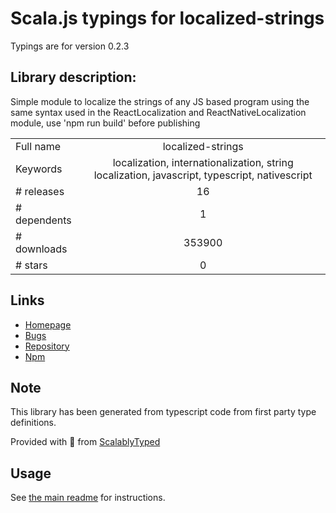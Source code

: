 
# Scala.js typings for localized-strings

Typings are for version 0.2.3

## Library description:
Simple module to localize the strings of any JS based program using the same syntax used in the ReactLocalization and ReactNativeLocalization module, use 'npm run build' before publishing

|                    |                 |
| ------------------ | :-------------: |
| Full name          | localized-strings |
| Keywords           | localization, internationalization, string localization, javascript, typescript, nativescript |
| # releases         | 16 |
| # dependents       | 1 |
| # downloads        | 353900 |
| # stars            | 0 |

## Links
- [Homepage](https://github.com/stefalda/localized-strings#readme)
- [Bugs](https://github.com/stefalda/localized-strings/issues)
- [Repository](https://github.com/stefalda/localized-strings)
- [Npm](https://www.npmjs.com/package/localized-strings)
    


## Note
This library has been generated from typescript code from first party type definitions.

Provided with :purple_heart: from [ScalablyTyped](https://github.com/oyvindberg/ScalablyTyped)

## Usage
See [the main readme](../../readme.md) for instructions.


